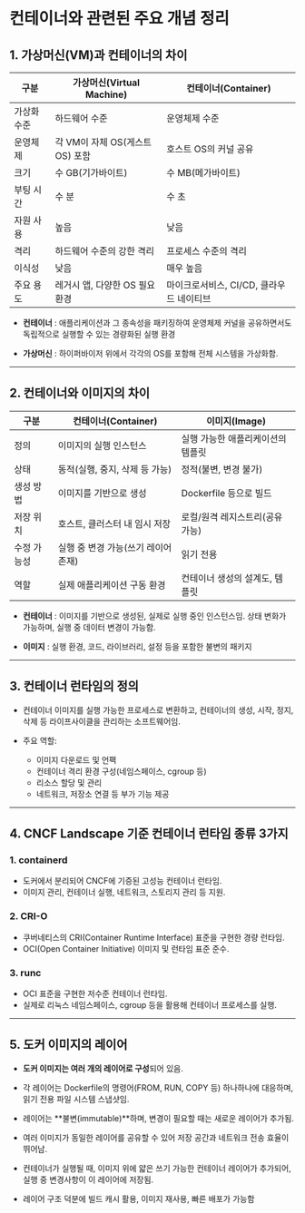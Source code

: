 # 컨테이너와 관련된 주요 개념 정리

## 1. 가상머신(VM)과 컨테이너의 차이

|구분|가상머신(Virtual Machine)|컨테이너(Container)|
|---|---|---|
|가상화 수준|하드웨어 수준|운영체제 수준|
|운영체제|각 VM이 자체 OS(게스트 OS) 포함|호스트 OS의 커널 공유|
|크기|수 GB(기가바이트)|수 MB(메가바이트)|
|부팅 시간|수 분|수 초|
|자원 사용|높음|낮음|
|격리|하드웨어 수준의 강한 격리|프로세스 수준의 격리|
|이식성|낮음|매우 높음|
|주요 용도|레거시 앱, 다양한 OS 필요 환경|마이크로서비스, CI/CD, 클라우드 네이티브|

- **컨테이너** :  애플리케이션과 그 종속성을 패키징하여 운영체제 커널을 공유하면서도 독립적으로 실행할 수 있는 경량화된 실행 환경

- **가상머신** : 하이퍼바이저 위에서 각각의 OS를 포함해 전체 시스템을 가상화함.

---

## 2. 컨테이너와 이미지의 차이

|구분|컨테이너(Container)|이미지(Image)|
|---|---|---|
|정의|이미지의 실행 인스턴스|실행 가능한 애플리케이션의 템플릿|
|상태|동적(실행, 중지, 삭제 등 가능)|정적(불변, 변경 불가)|
|생성 방법|이미지를 기반으로 생성|Dockerfile 등으로 빌드|
|저장 위치|호스트, 클러스터 내 임시 저장|로컬/원격 레지스트리(공유 가능)|
|수정 가능성|실행 중 변경 가능(쓰기 레이어 존재)|읽기 전용|
|역할|실제 애플리케이션 구동 환경|컨테이너 생성의 설계도, 템플릿|

- **컨테이너** : 이미지를 기반으로 생성된, 실제로 실행 중인 인스턴스임. 상태 변화가 가능하며, 실행 중 데이터 변경이 가능함.

- **이미지** : 실행 환경, 코드, 라이브러리, 설정 등을 포함한 불변의 패키지

---

## 3. 컨테이너 런타임의 정의
- 컨테이너 이미지를 실행 가능한 프로세스로 변환하고, 컨테이너의 생성, 시작, 정지, 삭제 등 라이프사이클을 관리하는 소프트웨어임.

- 주요 역할:
    - 이미지 다운로드 및 언팩
    - 컨테이너 격리 환경 구성(네임스페이스, cgroup 등)
    - 리소스 할당 및 관리
    - 네트워크, 저장소 연결 등 부가 기능 제공

---

## 4. CNCF Landscape 기준 컨테이너 런타임 종류 3가지

### 1. containerd
- 도커에서 분리되어 CNCF에 기증된 고성능 컨테이너 런타임.
- 이미지 관리, 컨테이너 실행, 네트워크, 스토리지 관리 등 지원.

### 2. CRI-O
- 쿠버네티스의 CRI(Container Runtime Interface) 표준을 구현한 경량 런타임.
- OCI(Open Container Initiative) 이미지 및 런타임 표준 준수.

### 3. runc
- OCI 표준을 구현한 저수준 컨테이너 런타임.
- 실제로 리눅스 네임스페이스, cgroup 등을 활용해 컨테이너 프로세스를 실행.

---

## 5. 도커 이미지의 레이어

- **도커 이미지는 여러 개의 레이어로 구성**되어 있음.

- 각 레이어는 Dockerfile의 명령어(FROM, RUN, COPY 등) 하나하나에 대응하며, 읽기 전용 파일 시스템 스냅샷임.

- 레이어는 **불변(immutable)**하며, 변경이 필요할 때는 새로운 레이어가 추가됨.

- 여러 이미지가 동일한 레이어를 공유할 수 있어 저장 공간과 네트워크 전송 효율이 뛰어남.

- 컨테이너가 실행될 때, 이미지 위에 얇은 쓰기 가능한 컨테이너 레이어가 추가되어, 실행 중 변경사항이 이 레이어에 저장됨.

- 레이어 구조 덕분에 빌드 캐시 활용, 이미지 재사용, 빠른 배포가 가능함